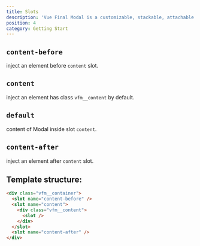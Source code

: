 ```yaml
---
title: Slots
description: 'Vue Final Modal is a customizable, stackable, attachable and lightweight modal component.'
position: 4
category: Getting Start
---
```


## `content-before`

inject an element before `content` slot.

## `content`

inject an element has class `vfm__content` by default.

## `default`

content of Modal inside slot `content`.

## `content-after`

inject an element after `content` slot.


## Template structure:

```html
<div class="vfm__container">
  <slot name="content-before" />
  <slot name="content">
    <div class="vfm__content">
      <slot />
    </div>
  </slot>
  <slot name="content-after" />
</div>
```
